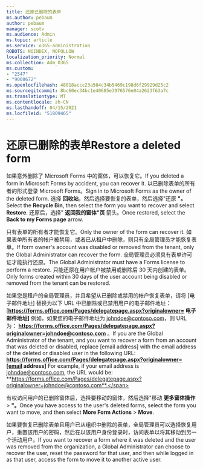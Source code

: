 ```yaml
---
title: 还原已删除的表单
ms.author: pebaum
author: pebaum
manager: scotv
ms.audience: Admin
ms.topic: article
ms.service: o365-administration
ROBOTS: NOINDEX, NOFOLLOW
localization_priority: Normal
ms.collection: Adm_O365
ms.custom:
- "2547"
- "9000672"
ms.openlocfilehash: 48018accc23a504c34b5469c198d6f29929d25c2
ms.sourcegitcommit: 8bc60ec34bc1e40685e3976576e04a2623f63a7c
ms.translationtype: MT
ms.contentlocale: zh-CN
ms.lasthandoff: 04/15/2021
ms.locfileid: "51809465"
---
```

# <a name="restore-a-deleted-form"></a><span data-ttu-id="fecf9-102">还原已删除的表单</span><span class="sxs-lookup"><span data-stu-id="fecf9-102">Restore a deleted form</span></span>

<span data-ttu-id="fecf9-103">如果意外删除了 Microsoft Forms 中的窗体，可以恢复它。</span><span class="sxs-lookup"><span data-stu-id="fecf9-103">If you deleted a form in Microsoft Forms by accident, you can recover it.</span></span> <span data-ttu-id="fecf9-104">以已删除表单的所有者的形式登录 Microsoft Forms。</span><span class="sxs-lookup"><span data-stu-id="fecf9-104">Sign in to Microsoft Forms as the owner of the deleted form.</span></span> <span data-ttu-id="fecf9-105">选择 **回收站**，然后选择要恢复的表单，然后选择"还原 **"。**</span><span class="sxs-lookup"><span data-stu-id="fecf9-105">Select the **Recycle Bin**, then select the form you want to recover and select **Restore**.</span></span> <span data-ttu-id="fecf9-106">还原后，选择" **返回我的窗体"页** 箭头。</span><span class="sxs-lookup"><span data-stu-id="fecf9-106">Once restored, select the **Back to my Forms page** arrow.</span></span>

<span data-ttu-id="fecf9-107">只有表单的所有者才能恢复它。</span><span class="sxs-lookup"><span data-stu-id="fecf9-107">Only the owner of the form can recover it.</span></span> <span data-ttu-id="fecf9-108">如果表单所有者的帐户被禁用，或者已从租户中删除，则只有全局管理员才能恢复表单。</span><span class="sxs-lookup"><span data-stu-id="fecf9-108">If form owner's account was disabled or removed from the tenant, only the Global Administrator can recover the form.</span></span> <span data-ttu-id="fecf9-109">全局管理员必须具有表单许可证才能执行还原。</span><span class="sxs-lookup"><span data-stu-id="fecf9-109">The Global Administrator must have a Forms license to perform a restore.</span></span> <span data-ttu-id="fecf9-110">只能还原在用户帐户被禁用或删除后 30 天内创建的表单。</span><span class="sxs-lookup"><span data-stu-id="fecf9-110">Only forms created within 30 days of the user account being disabled or removed from the tenant can be restored.</span></span>

<span data-ttu-id="fecf9-111">如果您是租户的全局管理员，并且希望从已删除或禁用的帐户恢复表单，请将 [电子邮件地址] 替换为以下 URL 中已删除或已禁用用户的电子邮件地址：[**https://forms.office.com/Pages/delegatepage.aspx?originalowner= 电子邮件地址]** 例如，如果您的电子邮件地址为 johndoe@contoso.com，则 URL 为： **https://forms.office.com/Pages/delegatepage.aspx?originalowner=johndoe@contoso.com** 。</span><span class="sxs-lookup"><span data-stu-id="fecf9-111">If you are the Global Administrator of the tenant, and you want to recover a form from an account that was deleted or disabled, replace [email address] with the email address of the deleted or disabled user in the following URL: **https://forms.office.com/Pages/delegatepage.aspx?originalowner=[email address]** For example, if your email address is johndoe@contoso.com, the URL would be: **https://forms.office.com/Pages/delegatepage.aspx?originalowner=johndoe@contoso.com**.</span></span> 

<span data-ttu-id="fecf9-112">有权访问用户的已删除窗体后，选择要移动的窗体，然后选择"移动 **更多窗体操作**  >  **"。**</span><span class="sxs-lookup"><span data-stu-id="fecf9-112">Once you have access to the user's deleted forms, select the form you want to move, and then select **More Form Actions** > **Move**.</span></span>

<span data-ttu-id="fecf9-113">如果要恢复已删除表单且用户已从组织中删除的表单，全局管理员可以选择恢复用户，重置该用户的密码，然后在以该用户身份登录时，访问表单以将其移动到另一个活动用户。</span><span class="sxs-lookup"><span data-stu-id="fecf9-113">If you want to recover a form where it was deleted and the user was removed from the organization, a Global Administrator can choose to recover the user, reset the password for that user, and then while logged in as that user, access the form to move it to another active user.</span></span> 
